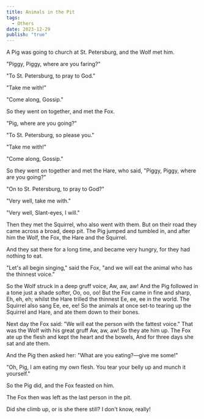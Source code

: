 ```yaml
---
title: Animals in the Pit
tags:
  - Others
date: 2023-12-29
publish: "true"
---
```


A Pig was going to church at St. Petersburg, and the Wolf met him.

"Piggy, Piggy, where are you faring?"

"To St. Petersburg, to pray to God."

"Take me with!"

"Come along, Gossip."

So they went on together, and met the Fox.

"Pig, where are you going?"

"To St. Petersburg, so please you."

"Take me with!"

"Come along, Gossip."

So they went on together and met the Hare, who said, "Piggy, Piggy, where are you going?"

"On to St. Petersburg, to pray to God?"

"Very well, take me with."

"Very well, Slant-eyes, I will."

Then they met the Squirrel, who also went with them. But on their road they came across a broad, deep pit. The Pig jumped and tumbled in, and after him the Wolf, the Fox, the Hare and the Squirrel.

And they sat there for a long time, and became very hungry, for they had nothing to eat.

"Let's all begin singing," said the Fox, "and we will eat the animal who has the thinnest voice."

So the Wolf struck in a deep gruff voice, Aw, aw, aw! And the Pig followed in a tone just a shade softer, Oo, oo, oo! But the Fox came in fine and sharp, Eh, eh, eh; whilst the Hare trilled the thinnest Ee, ee, ee in the world. The Squirrel also sang Ee, ee, ee! So the animals at once set-to tearing up the Squirrel and Hare, and ate them down to their bones.

Next day the Fox said: "We will eat the person with the fattest voice." That was the Wolf with his great gruff Aw, aw, aw! So they ate him up. The Fox ate up the flesh and kept the heart and the bowels, And for three days she sat and ate them.

And the Pig then asked her: "What are you eating?—give me some!"

"Oh, Pig, I am eating my own flesh. You tear your belly up and munch it yourself."

So the Pig did, and the Fox feasted on him.

The Fox then was left as the last person in the pit.

Did she climb up, or is she there still? I don't know, really!